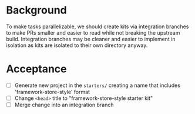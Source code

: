 # Background
To make tasks parallelizable, we should create kits via integration branches to make PRs smaller and easier to read while not breaking the upstream build. Integration branches may be cleaner and easier to implement in isolation as kits are isolated to their own directory anyway.

# Acceptance
- [ ] Generate new project in the `starters/` creating a name that includes 'framework-store-style' format
- [ ] Change `<head>` title to "framework-store-style starter kit"
- [ ] Merge change into an integration branch
